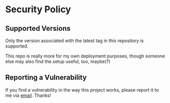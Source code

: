 # Security Policy

## Supported Versions

Only the version associated with the latest tag in this repository is supported.

This repo is really more for my own deployment purposes, though someone else may also find the setup useful, too, maybe(?)

## Reporting a Vulnerability

If you find a vulnerability in the way this project works, please report it to me via [email](mailto:my.security@kevinclarke.info). Thanks!
